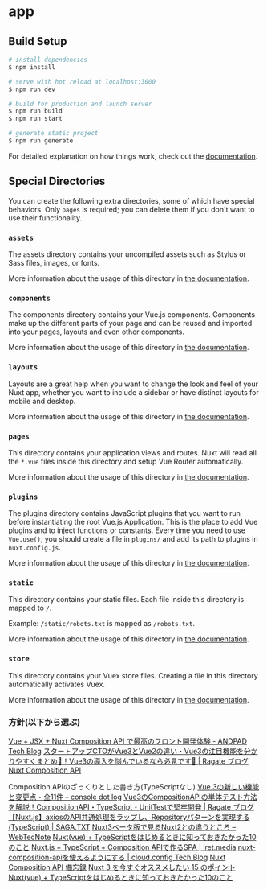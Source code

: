 # app

## Build Setup

```bash
# install dependencies
$ npm install

# serve with hot reload at localhost:3000
$ npm run dev

# build for production and launch server
$ npm run build
$ npm run start

# generate static project
$ npm run generate
```

For detailed explanation on how things work, check out the [documentation](https://nuxtjs.org).

## Special Directories

You can create the following extra directories, some of which have special behaviors. Only `pages` is required; you can delete them if you don't want to use their functionality.

### `assets`

The assets directory contains your uncompiled assets such as Stylus or Sass files, images, or fonts.

More information about the usage of this directory in [the documentation](https://nuxtjs.org/docs/2.x/directory-structure/assets).

### `components`

The components directory contains your Vue.js components. Components make up the different parts of your page and can be reused and imported into your pages, layouts and even other components.

More information about the usage of this directory in [the documentation](https://nuxtjs.org/docs/2.x/directory-structure/components).

### `layouts`

Layouts are a great help when you want to change the look and feel of your Nuxt app, whether you want to include a sidebar or have distinct layouts for mobile and desktop.

More information about the usage of this directory in [the documentation](https://nuxtjs.org/docs/2.x/directory-structure/layouts).

### `pages`

This directory contains your application views and routes. Nuxt will read all the `*.vue` files inside this directory and setup Vue Router automatically.

More information about the usage of this directory in [the documentation](https://nuxtjs.org/docs/2.x/get-started/routing).

### `plugins`

The plugins directory contains JavaScript plugins that you want to run before instantiating the root Vue.js Application. This is the place to add Vue plugins and to inject functions or constants. Every time you need to use `Vue.use()`, you should create a file in `plugins/` and add its path to plugins in `nuxt.config.js`.

More information about the usage of this directory in [the documentation](https://nuxtjs.org/docs/2.x/directory-structure/plugins).

### `static`

This directory contains your static files. Each file inside this directory is mapped to `/`.

Example: `/static/robots.txt` is mapped as `/robots.txt`.

More information about the usage of this directory in [the documentation](https://nuxtjs.org/docs/2.x/directory-structure/static).

### `store`

This directory contains your Vuex store files. Creating a file in this directory automatically activates Vuex.

More information about the usage of this directory in [the documentation](https://nuxtjs.org/docs/2.x/directory-structure/store).

### 方針(以下から選ぶ)
[Vue + JSX + Nuxt Composition API で最高のフロント開発体験 - ANDPAD Tech Blog](https://tech.andpad.co.jp/entry/2021/07/01/170000)
[スタートアップCTOがVue3とVue2の違い・Vue3の注目機能を分かりやすくまとめ🙌！Vue3の導入を悩んでいるなら必見です👀 | Ragate ブログ](https://www.ragate.co.jp/blog/articles/8232)
[Nuxt Composition API](https://composition-api.nuxtjs.org/)

Composition APIのざっくりとした書き方(TypeScriptなし)
[Vue 3の新しい機能と変更点・全11件 – console dot log](https://blog.capilano-fw.com/?p=6393#Composition_API)
[Vue3のCompositionAPIの単体テスト方法を解説！CompositionAPI・TypeScript・UnitTestで堅牢開発 | Ragate ブログ](https://www.ragate.co.jp/blog/articles/10998)
[【Nuxt.js】axiosのAPI共通処理をラップし、Repositoryパターンを実現する(TypeScript) | SAGA.TXT](https://sagatto.com/20201229_nuxt_axios_ts_repository#:~:text=%EF%BC%93%EF%BC%8E-,onError%E3%82%92%E4%BD%BF%E7%94%A8%E3%81%97%E3%81%A6%E3%80%81%E3%82%B5%E3%83%BC%E3%83%90%E3%83%BC%E3%81%8B%E3%82%89%E3%82%A8%E3%83%A9%E3%83%BC%E3%83%AC%E3%82%B9%E3%83%9D%E3%83%B3%E3%82%B9%E3%81%8C%E8%BF%94%E3%81%A3%E3%81%A6%E3%81%8D%E3%81%9F%E6%99%82%E3%81%AE%E5%87%A6%E7%90%86%E3%82%92%E8%A8%98%E8%BC%89%E3%81%99%E3%82%8B%E3%80%82,-%E5%BF%85%E8%A6%81%E3%81%A7%E3%81%82%E3%82%8C)
[Nuxt3ベータ版で見るNuxt2との違うところ – WebTecNote](https://tenderfeel.xsrv.jp/javascript/5972/)
[Nuxt(vue) + TypeScriptをはじめるときに知っておきたかった10のこと](https://zenn.dev/nus3/articles/ec0db8857209a509646b)
[Nuxt.js + TypeScript + Composition APIで作るSPA | iret.media](https://cloudpack.media/60694)
[nuxt-composition-apiを使えるようにする | cloud.config Tech Blog](https://tech-blog.cloud-config.jp/2020-07-13-nuxt-composition-api/)
[Nuxt Composition API 備忘録](https://zenn.dev/matsu7089/scraps/fe34f312cc4ff9)
[Nuxt 3 を今すぐオススメしたい 15 のポイント](https://zenn.dev/ytr0903/articles/d0a91f6180d34e)
[Nuxt(vue) + TypeScriptをはじめるときに知っておきたかった10のこと](https://zenn.dev/nus3/articles/ec0db8857209a509646b)

